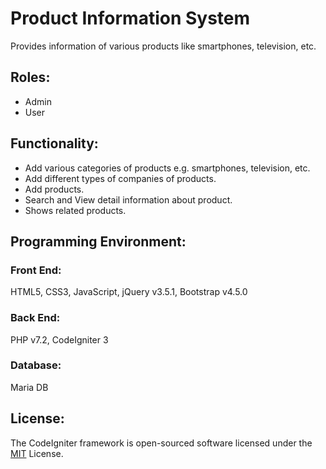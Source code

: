 # Product Information System
Provides information of various products like smartphones, television, etc.

## Roles:
* Admin
* User

## Functionality:
* Add various categories of products e.g. smartphones, television, etc.
* Add different types of companies of products.
* Add products.
* Search and View detail information about product.
* Shows related products. 


## Programming Environment:

### Front End:
HTML5, CSS3, JavaScript, jQuery v3.5.1, Bootstrap v4.5.0

### Back End:
PHP v7.2, CodeIgniter 3

### Database:
Maria DB

## License:
The CodeIgniter framework is open-sourced software licensed under the [MIT](https://choosealicense.com/licenses/mit/) License.
